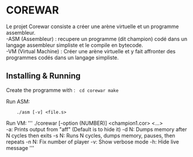 # COREWAR

Le projet Corewar consiste a créer une arène virtuelle et un programme assembleur.
	<br/>-ASM (Assembleur) : recupere un programme (dit champion) codé dans un langage assembleur simpliste et le compile en bytecode.
	<br/>-VM (Virtual Machine) : Créer une arène virtuelle et y fait affronter des programmes codés dans un langage simpliste.

## Installing & Running

Create the programme with :
<code>
cd corewar
make
</code>

Run ASM:


		./asm [-v] <file.s>


Run VM:
'''
./corewar [-option (NUMBER)] <champion1.cor> <...>
	<br/>-a: Prints output from "aff" (Default is to hide it)
	-d N: Dumps memory after N cycles then exits
	-s N: Runs N cycles, dumps memory, pauses, then repeats
	-n N: Fix number of player
	-v: Show verbose mode
	-h: Hide live message
'''
